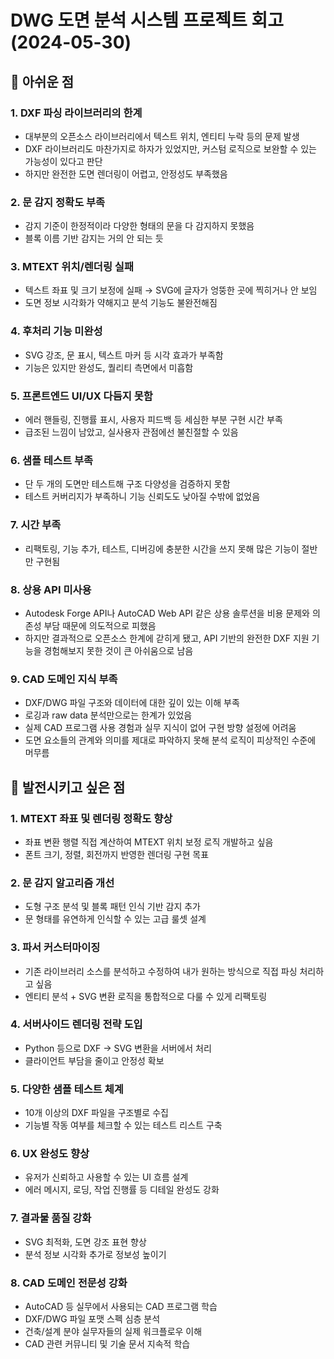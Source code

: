 # DWG 도면 분석 시스템 프로젝트 회고 (2024-05-30)

## 😤 아쉬운 점

### 1. DXF 파싱 라이브러리의 한계
- 대부분의 오픈소스 라이브러리에서 텍스트 위치, 엔티티 누락 등의 문제 발생
- DXF 라이브러리도 마찬가지로 하자가 있었지만, 커스텀 로직으로 보완할 수 있는 가능성이 있다고 판단
- 하지만 완전한 도면 렌더링이 어렵고, 안정성도 부족했음

### 2. 문 감지 정확도 부족
- 감지 기준이 한정적이라 다양한 형태의 문을 다 감지하지 못했음
- 블록 이름 기반 감지는 거의 안 되는 듯

### 3. MTEXT 위치/렌더링 실패
- 텍스트 좌표 및 크기 보정에 실패 → SVG에 글자가 엉뚱한 곳에 찍히거나 안 보임
- 도면 정보 시각화가 약해지고 분석 기능도 불완전해짐

### 4. 후처리 기능 미완성
- SVG 강조, 문 표시, 텍스트 마커 등 시각 효과가 부족함
- 기능은 있지만 완성도, 퀄리티 측면에서 미흡함

### 5. 프론트엔드 UI/UX 다듬지 못함
- 에러 핸들링, 진행률 표시, 사용자 피드백 등 세심한 부분 구현 시간 부족
- 급조된 느낌이 남았고, 실사용자 관점에선 불친절할 수 있음

### 6. 샘플 테스트 부족
- 단 두 개의 도면만 테스트해 구조 다양성을 검증하지 못함
- 테스트 커버리지가 부족하니 기능 신뢰도도 낮아질 수밖에 없었음

### 7. 시간 부족
- 리팩토링, 기능 추가, 테스트, 디버깅에 충분한 시간을 쓰지 못해 많은 기능이 절반만 구현됨

### 8. 상용 API 미사용
- Autodesk Forge API나 AutoCAD Web API 같은 상용 솔루션을 비용 문제와 의존성 부담 때문에 의도적으로 피했음
- 하지만 결과적으로 오픈소스 한계에 갇히게 됐고, API 기반의 완전한 DXF 지원 기능을 경험해보지 못한 것이 큰 아쉬움으로 남음

### 9. CAD 도메인 지식 부족
- DXF/DWG 파일 구조와 데이터에 대한 깊이 있는 이해 부족
- 로깅과 raw data 분석만으로는 한계가 있었음
- 실제 CAD 프로그램 사용 경험과 실무 지식이 없어 구현 방향 설정에 어려움
- 도면 요소들의 관계와 의미를 제대로 파악하지 못해 분석 로직이 피상적인 수준에 머무름

## 🧠 발전시키고 싶은 점

### 1. MTEXT 좌표 및 렌더링 정확도 향상
- 좌표 변환 행렬 직접 계산하여 MTEXT 위치 보정 로직 개발하고 싶음
- 폰트 크기, 정렬, 회전까지 반영한 렌더링 구현 목표

### 2. 문 감지 알고리즘 개선
- 도형 구조 분석 및 블록 패턴 인식 기반 감지 추가
- 문 형태를 유연하게 인식할 수 있는 고급 룰셋 설계

### 3. 파서 커스터마이징
- 기존 라이브러리 소스를 분석하고 수정하여 내가 원하는 방식으로 직접 파싱 처리하고 싶음
- 엔티티 분석 + SVG 변환 로직을 통합적으로 다룰 수 있게 리팩토링

### 4. 서버사이드 렌더링 전략 도입
- Python 등으로 DXF → SVG 변환을 서버에서 처리
- 클라이언트 부담을 줄이고 안정성 확보

### 5. 다양한 샘플 테스트 체계
- 10개 이상의 DXF 파일을 구조별로 수집
- 기능별 작동 여부를 체크할 수 있는 테스트 리스트 구축

### 6. UX 완성도 향상
- 유저가 신뢰하고 사용할 수 있는 UI 흐름 설계
- 에러 메시지, 로딩, 작업 진행률 등 디테일 완성도 강화

### 7. 결과물 품질 강화
- SVG 최적화, 도면 강조 표현 향상
- 분석 정보 시각화 추가로 정보성 높이기

### 8. CAD 도메인 전문성 강화
- AutoCAD 등 실무에서 사용되는 CAD 프로그램 학습
- DXF/DWG 파일 포맷 스펙 심층 분석
- 건축/설계 분야 실무자들의 실제 워크플로우 이해
- CAD 관련 커뮤니티 및 기술 문서 지속적 학습 